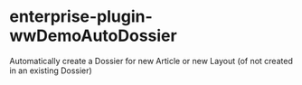 # enterprise-plugin-wwDemoAutoDossier
Automatically create a Dossier for new Article or new Layout (of not created in an existing Dossier)
